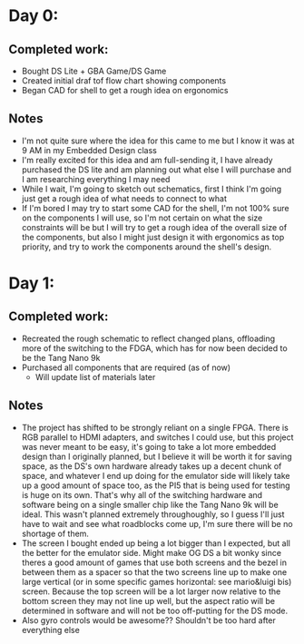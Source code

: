 # Day 0: 
## Completed work:
  - Bought DS Lite + GBA Game/DS Game
  - Created initial draf tof flow chart showing components
  - Began CAD for shell to get a rough idea on ergonomics
## Notes
  - I'm not quite sure where the idea for this came to me but I know it was at 9 AM in my Embedded Design class
  - I'm really excited for this idea and am full-sending it, I have already purchased the DS lite and am planning out what else I will purchase and I am researching everything I may need
  - While I wait, I'm going to sketch out schematics, first I think I'm going just get a rough idea of what needs to connect to what
  - If I'm bored I may try to start some CAD for the shell, I'm not 100% sure on the components I will use, so I'm not certain on what the size constraints will be but I will try to get a rough idea of the overall size of the components, but also I might just design it with ergonomics as top priority, and try to work the components around the shell's design.
# Day 1: 
## Completed work:
  - Recreated the rough schematic to reflect changed plans, offloading more of the switching to the FDGA, which has for now been decided to be the Tang Nano 9k
  - Purchased all components that are required (as of now)
     - Will update list of materials later
## Notes
  - The project has shifted to be strongly reliant on a single FPGA. There is RGB parallel to HDMI adapters, and switches I could use, but this project was never meant to be easy, it's going to take a lot more embedded design than I originally planned, but I believe it will be worth it for saving space, as the DS's own hardware already takes up a decent chunk of space, and whatever I end up doing for the emulator side will likely take up a good amount of space too, as the PI5 that is being used for testing is huge on its own. That's why all of the switching hardware and software being on a single smaller chip like the Tang Nano 9k will be ideal. This wasn't planned extremely throughoughly, so I guess I'll just have to wait and see what roadblocks come up, I'm sure there will be no shortage of them.
  - The screen I bought ended up being a lot bigger than I expected, but all the better for the emulator side. Might make OG DS a bit wonky since theres a good amount of games that use both screens and the bezel in between them as a spacer so that the two screens line up to make one large vertical (or in some specific games horizontal: see mario&luigi bis) screen. Because the top screen will be a lot larger now relative to the bottom screen they may not line up well, but the aspect ratio will be determined in software and will not be too off-putting for the DS mode.
  - Also gyro controls would be awesome?? Shouldn't be too hard after everything else
